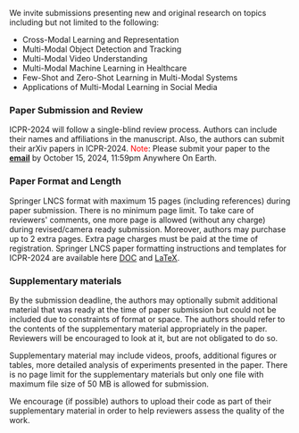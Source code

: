 We invite submissions presenting new and original research on topics including but not limited to the following:

   - Cross-Modal Learning and Representation
   - Multi-Modal Object Detection and Tracking
   - Multi-Modal Video Understanding
   - Multi-Modal Machine Learning in Healthcare
   - Few-Shot and Zero-Shot Learning in Multi-Modal Systems
   - Applications of Multi-Modal Learning in Social Media

### Paper Submission and Review
ICPR-2024 will follow a single-blind review process. Authors can include their names and affiliations in the manuscript. Also, the authors can submit their arXiv papers in ICPR-2024. <span style="color:red;">Note</span>: Please submit your paper to the [**email**](mailto:xuefeng.zhu@jiangnan.edu.cn) by October 15, 2024, 11:59pm Anywhere On Earth. 
### Paper Format and Length
Springer LNCS format with maximum 15 pages (including references) during paper submission. There is no minimum page limit. To take care of reviewers' comments, one more page is allowed (without any charge) during revised/camera ready submission. Moreover, authors may purchase up to 2 extra pages. Extra page charges must be paid at the time of registration.
Springer LNCS paper formatting instructions and templates for ICPR-2024 are available here [DOC](https://icpr2024.org/pdf/ICPR_2024_DOC_Templates.zip) and [LaTeX](https://icpr2024.org/pdf/ICPR_2024_LaTeX_Templates.zip).
### Supplementary materials
By the submission deadline, the authors may optionally submit additional material that was ready at the time of paper submission but could not be included due to constraints of format or space. The authors should refer to the contents of the supplementary material appropriately in the paper. Reviewers will be encouraged to look at it, but are not obligated to do so.

Supplementary material may include videos, proofs, additional figures or tables, more detailed analysis of experiments presented in the paper. There is no page limit for the supplementary materials but only one file with maximum file size of 50 MB is allowed for submission.

We encourage (if possible) authors to upload their code as part of their supplementary material in order to help reviewers assess the quality of the work.
